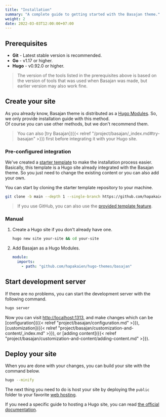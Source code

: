 ```yaml
---
title: "Installation"
summary: "A complete guide to getting started with the Basajan theme."
weight: 2
date: 2022-03-03T12:00:00+07:00
---
```


## Prerequisites

- **Git** - Latest stable version is recommended.
- **Go** - v1.17 or higher.
- **Hugo** - v0.92.0 or higher.

> The version of the tools listed in the prerequisites above is based on the
version of tools that was used when Basajan was made, but earlier version may
also work fine.

## Create your site

As you already know, Basajan theme is distributed as a
[Hugo Modules](https://gohugo.io/hugo-modules/). So, we only provide
installation guide with this method.  
Of course you can use other methods, but we don't recommend them.

> You can also
[try Basajan]({{< relref "/project/basajan/_index.md#try-basajan" >}}) first
before integrating it with your Hugo site.

### Pre-configured integration

We've created a
[starter template](https://github.com/hapakaien/basajan-hugo-theme-starter) to
make the installation process easier. Basically, this template is a Hugo site
already integrated with the Basajan theme. So you just need to change the
existing content or you can also add your own.

You can start by cloning the starter template repository to your machine.
    
```bash
git clone -b main --depth 1 --single-branch https://github.com/hapakaien/basajan-hugo-theme-starter.git your-site && cd your-site
```

> If you use GitHub, you can also use the
[provided template feature](https://github.com/hapakaien/basajan-hugo-theme-starter/generate).

### Manual

1. Create a Hugo site if you don't already have one.
  
    ```bash
    hugo new site your-site && cd your-site
    ```

2. Add Basajan as a Hugo Modules.

    ```yaml
    module:
      imports:
        - path: "github.com/hapakaien/hugo-themes/basajan"
    ```

## Start development server

If there are no problems, you can start the development server with the
following command.

```bash
hugo server
```

Now you can visit <http://localhost:1313>, and make changes which can be
[configuration]({{< relref "project/basajan/configuration.md" >}}),
[customization]({{< relref "project/basajan/customization-and-content/_index.md" >}}), 
or [adding content]({{< relref "project/basajan/customization-and-content/adding-content.md" >}}).

## Deploy your site

When you are done with your changes, you can build your site with the command
below.

```bash
hugo --minify
```

The next thing you need to do is host your site by deploying the `public` folder
to your favorite [web hosting](https://free-for.dev/#/?id=web-hosting).

If you need a specific guide to hosting a Hugo site, you can read
[the official documentation](https://gohugo.io/hosting-and-deployment/).
